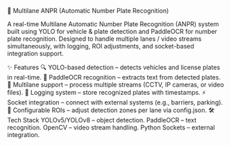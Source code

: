 🚗 Multilane ANPR (Automatic Number Plate Recognition)

A real-time Multilane Automatic Number Plate Recognition (ANPR) system built using YOLO for vehicle & plate detection and PaddleOCR for number plate recognition.
Designed to handle multiple lanes / video streams simultaneously, with logging, ROI adjustments, and socket-based integration support.

✨ Features
🔍 YOLO-based detection – detects vehicles and license plates in real-time.
📝 PaddleOCR recognition – extracts text from detected plates.
🎥 Multilane support – process multiple streams (CCTV, IP cameras, or video files).
💾 Logging system – store recognized plates with timestamps.
⚡ Socket integration – connect with external systems (e.g., barriers, parking).
📐 Configurable ROIs – adjust detection zones per lane via config.json.
🛠️ Tech Stack
YOLOv5/YOLOv8 – object detection.
PaddleOCR – text recognition.
OpenCV – video stream handling.
Python Sockets – external integration.
